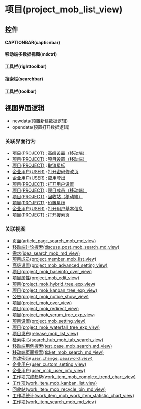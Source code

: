 # 项目(project_mob_list_view)  <!-- {docsify-ignore-all} -->



## 控件
#### CAPTIONBAR(captionbar)
#### 移动端多数据视图(mdctrl)
#### 工具栏(righttoolbar)
#### 搜索栏(searchbar)
#### 工具栏(toolbar)

## 视图界面逻辑
  * newdata(预置新建数据逻辑)
  * opendata(预置打开数据逻辑)


### 关联界面行为
  * [项目(PROJECT)](module/ProjMgmt/project) : [高级设置（移动端）](module/ProjMgmt/project#界面行为)
  * [项目(PROJECT)](module/ProjMgmt/project) : [项目设置（移动端）](module/ProjMgmt/project#界面行为)
  * [项目(PROJECT)](module/ProjMgmt/project) : [取消星标](module/ProjMgmt/project#界面行为)
  * [企业用户(USER)](module/Base/user) : [打开密码修改页](module/Base/user#界面行为)
  * [企业用户(USER)](module/Base/user) : [应用登出](module/Base/user#界面行为)
  * [项目(PROJECT)](module/ProjMgmt/project) : [打开用户设置](module/ProjMgmt/project#界面行为)
  * [项目(PROJECT)](module/ProjMgmt/project) : [项目成员（移动端）](module/ProjMgmt/project#界面行为)
  * [项目(PROJECT)](module/ProjMgmt/project) : [回收站（移动端）](module/ProjMgmt/project#界面行为)
  * [项目(PROJECT)](module/ProjMgmt/project) : [设置星标](module/ProjMgmt/project#界面行为)
  * [企业用户(USER)](module/Base/user) : [打开用户基本信息](module/Base/user#界面行为)
  * [项目(PROJECT)](module/ProjMgmt/project) : [打开搜索页](module/ProjMgmt/project#界面行为)

### 关联视图
  * [页面(article_page_search_mob_md_view)](app/view/article_page_search_mob_md_view)
  * [移动端讨论搜索(discuss_post_mob_search_md_view)](app/view/discuss_post_mob_search_md_view)
  * [需求(idea_search_mob_md_view)](app/view/idea_search_mob_md_view)
  * [项目成员(project_member_mob_list_view)](app/view/project_member_mob_list_view)
  * [高级设置(project_mob_advanced_setting_view)](app/view/project_mob_advanced_setting_view)
  * [项目(project_mob_baseinfo_over_view)](app/view/project_mob_baseinfo_over_view)
  * [项目属性(project_mob_edit_view)](app/view/project_mob_edit_view)
  * [项目(project_mob_hybrid_tree_exp_view)](app/view/project_mob_hybrid_tree_exp_view)
  * [项目(project_mob_kanban_tree_exp_view)](app/view/project_mob_kanban_tree_exp_view)
  * [公告(project_mob_notice_show_view)](app/view/project_mob_notice_show_view)
  * [项目(project_mob_over_view)](app/view/project_mob_over_view)
  * [项目(project_mob_redirect_view)](app/view/project_mob_redirect_view)
  * [项目(project_mob_scrum_tree_exp_view)](app/view/project_mob_scrum_tree_exp_view)
  * [项目设置(project_mob_setting_view)](app/view/project_mob_setting_view)
  * [项目(project_mob_waterfall_tree_exp_view)](app/view/project_mob_waterfall_tree_exp_view)
  * [项目发布(release_mob_list_view)](app/view/release_mob_list_view)
  * [检索中心(search_hub_mob_tab_search_view)](app/view/search_hub_mob_tab_search_view)
  * [移动端用例搜索(test_case_mob_search_md_view)](app/view/test_case_mob_search_md_view)
  * [移动端页面搜索(ticket_mob_search_md_view)](app/view/ticket_mob_search_md_view)
  * [修改密码(user_change_password_view)](app/view/user_change_password_view)
  * [企业用户(user_custom_setting_view)](app/view/user_custom_setting_view)
  * [企业用户(user_mob_user_info_view)](app/view/user_mob_user_info_view)
  * [工作项完成趋势(work_item_mob_complete_trend_chart_view)](app/view/work_item_mob_complete_trend_chart_view)
  * [工作项(work_item_mob_kanban_list_view)](app/view/work_item_mob_kanban_list_view)
  * [回收站(work_item_mob_recycle_bin_md_view)](app/view/work_item_mob_recycle_bin_md_view)
  * [工作项统计(work_item_mob_work_item_statistic_chart_view)](app/view/work_item_mob_work_item_statistic_chart_view)
  * [工作项(work_item_search_mob_md_view)](app/view/work_item_search_mob_md_view)

<script>
 const { createApp } = Vue
  createApp({
    data() {
      return {

      }
    }
  }).use(ElementPlus).mount('#app')
</script>